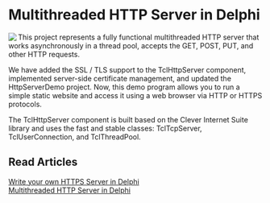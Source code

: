 # Multithreaded HTTP Server in Delphi

<img align="left" src="https://www.clevercomponents.com/images/HttpServer-2-250.jpg" />

This project represents a fully functional multithreaded HTTP server that works asynchronously in a thread pool, accepts the GET, POST, PUT, and other HTTP requests.

We have added the SSL / TLS support to the TclHttpServer component, implemented server-side certificate management, and updated the HttpServerDemo project. Now, this demo program allows you to run a simple static website and access it using a web browser via HTTP or HTTPS protocols.

The TclHttpServer component is built based on the Clever Internet Suite library and uses the fast and stable classes: TclTcpServer, TclUserConnection, and TclThreadPool.

## Read Articles
[Write your own HTTPS Server in Delphi](https://www.clevercomponents.com/articles/article050/)   
[Multithreaded HTTP Server in Delphi](https://www.clevercomponents.com/articles/article044/)   
